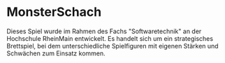 # MonsterSchach
Dieses Spiel wurde im Rahmen des Fachs "Softwaretechnik" an der Hochschule RheinMain entwickelt. Es handelt sich um ein strategisches Brettspiel, bei dem unterschiedliche Spielfiguren mit eigenen Stärken und Schwächen zum Einsatz kommen.
